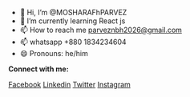 - 👋 Hi, I’m @MOSHARAFhPARVEZ
- 🌱 I’m currently learning React js
- 📫 How to reach me parveznbh2026@gmail.com
- 📫 whatsapp  +880 1834234604   
- 😄 Pronouns: he/him
  
**Connect with me:**

[Facebook](https://www.facebook.com/parveznbh)   [Linkedin](https://www.linkedin.com/in/md-mosharaf-hossain-144917231?utm_source=share&utm_campaign=share_via&utm_content=profile&utm_medium=android_app)  [Twitter](https://x.com/NbhParvez?t=KcAu3M1EUV7nea_HBNhruQ&s=09)  [Instagram](https://www.instagram.com/parvez.nbh?igsh=MWRwY3R2cjNveXgzaw==)



<!---
MOSHARAFhPARVEZ/MOSHARAFhPARVEZ is a ✨ special ✨ repository because its `README.md` (this file) appears on your GitHub profile.
You can click the Preview link to take a look at your changes.
--->
